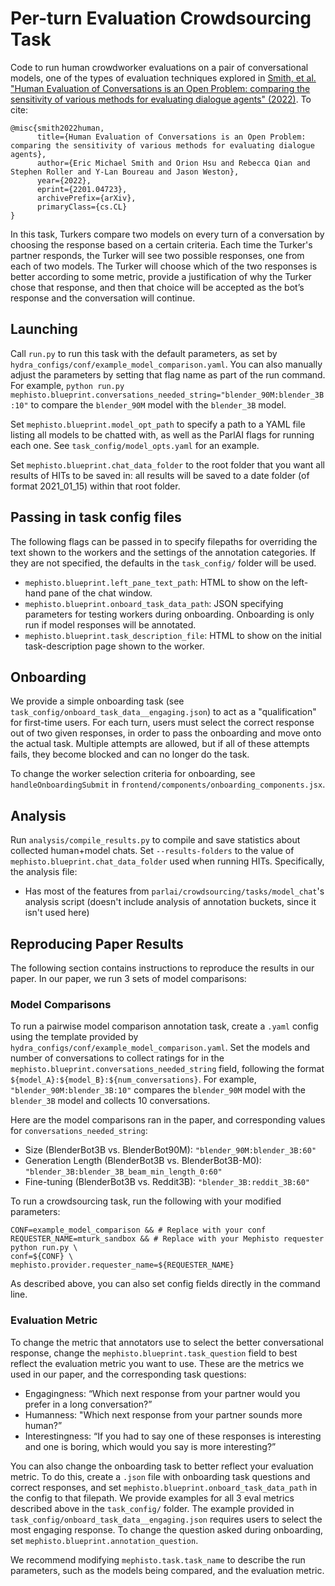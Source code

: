 # Per-turn Evaluation Crowdsourcing Task
Code to run human crowdworker evaluations on a pair of conversational models, one of the types of evaluation techniques explored in [Smith, et al. "Human Evaluation of Conversations is an Open Problem: comparing the sensitivity of various methods for evaluating dialogue agents" (2022)](https://arxiv.org/abs/2201.04723). To cite:
```
@misc{smith2022human,
      title={Human Evaluation of Conversations is an Open Problem: comparing the sensitivity of various methods for evaluating dialogue agents},
      author={Eric Michael Smith and Orion Hsu and Rebecca Qian and Stephen Roller and Y-Lan Boureau and Jason Weston},
      year={2022},
      eprint={2201.04723},
      archivePrefix={arXiv},
      primaryClass={cs.CL}
}
```

In this task, Turkers compare two models on every turn of a conversation by choosing the response based on a certain criteria. Each time the Turker's partner responds, the Turker will see two possible responses, one from each of two models. The Turker will choose which of the two responses is better according to some metric, provide a justification of why the Turker chose that response, and then that choice will be accepted as the bot’s response and the conversation will continue.

## Launching

Call `run.py` to run this task with the default parameters, as set by `hydra_configs/conf/example_model_comparison.yaml`. You can also manually adjust the parameters by setting that flag name as part of the run command. For example, `python run.py mephisto.blueprint.conversations_needed_string="blender_90M:blender_3B:10"` to compare the `blender_90M` model with the `blender_3B` model.

Set `mephisto.blueprint.model_opt_path` to specify a path to a YAML file listing all models to be chatted with, as well as the ParlAI flags for running each one. See `task_config/model_opts.yaml` for an example.

Set `mephisto.blueprint.chat_data_folder` to the root folder that you want all results of HITs to be saved in: all results will be saved to a date folder (of format 2021_01_15) within that root folder.

## Passing in task config files

The following flags can be passed in to specify filepaths for overriding the text shown to the workers and the settings of the annotation categories. If they are not specified, the defaults in the `task_config/` folder will be used.
- `mephisto.blueprint.left_pane_text_path`: HTML to show on the left-hand pane of the chat window.
- `mephisto.blueprint.onboard_task_data_path`: JSON specifying parameters for testing workers during onboarding. Onboarding is only run if model responses will be annotated.
- `mephisto.blueprint.task_description_file`: HTML to show on the initial task-description page shown to the worker.

## Onboarding

We provide a simple onboarding task (see `task_config/onboard_task_data__engaging.json`) to act as a "qualification" for first-time users. For each turn, users must select the correct response out of two given responses, in order to pass the onboarding and move onto the actual task. Multiple attempts are allowed, but if all of these attempts fails, they become blocked and can no longer do the task.

To change the worker selection criteria for onboarding, see `handleOnboardingSubmit` in `frontend/components/onboarding_components.jsx`.

## Analysis
Run `analysis/compile_results.py` to compile and save statistics about collected human+model chats. Set `--results-folders` to the value of `mephisto.blueprint.chat_data_folder` used when running HITs. Specifically, the analysis file:
- Has most of the features from `parlai/crowdsourcing/tasks/model_chat`'s analysis script (doesn't include analysis of annotation buckets, since it isn't used here)

## Reproducing Paper Results
The following section contains instructions to reproduce the results in our paper. In our paper, we run 3 sets of model comparisons:

### Model Comparisons
To run a pairwise model comparison annotation task, create a `.yaml` config using the template provided by `hydra_configs/conf/example_model_comparison.yaml`. Set the models and number of conversations to collect ratings for in the `mephisto.blueprint.conversations_needed_string` field, following the format `${model_A}:${model_B}:${num_conversations}`. For example, `"blender_90M:blender_3B:10"` compares the `blender_90M` model with the `blender_3B` model and collects 10 conversations.

Here are the model comparisons ran in the paper, and corresponding values for `conversations_needed_string`:
- Size (BlenderBot3B vs. BlenderBot90M): `"blender_90M:blender_3B:60"`
- Generation Length (BlenderBot3B vs. BlenderBot3B-M0): `"blender_3B:blender_3B_beam_min_length_0:60"`
- Fine-tuning (BlenderBot3B vs. Reddit3B): `"blender_3B:reddit_3B:60"`

To run a crowdsourcing task, run the following with your modified parameters:
```
CONF=example_model_comparison && # Replace with your conf
REQUESTER_NAME=mturk_sandbox && # Replace with your Mephisto requester
python run.py \
conf=${CONF} \
mephisto.provider.requester_name=${REQUESTER_NAME}
```

As described above, you can also set config fields directly in the command line.

### Evaluation Metric
To change the metric that annotators use to select the better conversational response, change the `mephisto.blueprint.task_question` field to best reflect the evaluation metric you want to use. These are the metrics we used in our paper, and the corresponding task questions:
- Engagingness: “Which next response from your partner would you prefer in a long conversation?”
- Humanness: "Which next response from your partner sounds more human?”
- Interestingness: “If you had to say one of these responses is interesting and one is boring, which would you say is more interesting?”

You can also change the onboarding task to better reflect your evaluation metric. To do this, create a `.json` file with onboarding task questions and correct responses, and set `mephisto.blueprint.onboard_task_data_path` in the config to that filepath. We provide examples for all 3 eval metrics described above in the `task_config/` folder. The example provided in `task_config/onboard_task_data__engaging.json` requires users to select the most engaging response. To change the question asked during onboarding, set `mephisto.blueprint.annotation_question`.

We recommend modifying `mephisto.task.task_name` to describe the run parameters, such as the models being compared, and the evaluation metric.
